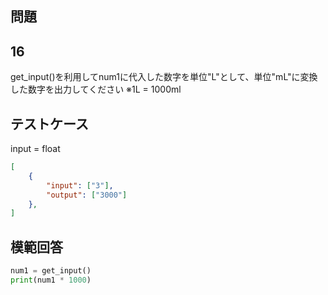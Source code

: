 ## 問題
## 16

get_input()を利用してnum1に代入した数字を単位"L"として、単位"mL"に変換した数字を出力してください
※1L = 1000ml

## テストケース
input = float
```json
[
	{
		"input": ["3"],
		"output": ["3000"]
  	},
]
```

## 模範回答
```python
num1 = get_input()
print(num1 * 1000)
```